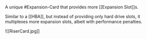 A unique #Expansion-Card that provides more [[Expansion Slot]]s.

Similar to a [[HBA]], but instead of providing only hard drive slots, it multiplexes more expansion slots, albeit with performance penalties.

![[RiserCard.jpg]]